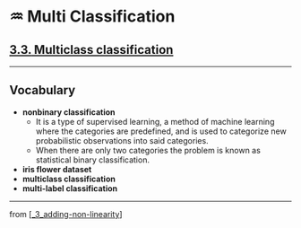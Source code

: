 # ♒️ Multi Classification

## [**3.3.** Multiclass classification](https://livebook.manning.com/book/deep-learning-with-javascript/chapter-3/192)

---

## **Vocabulary**

- **nonbinary classification**
  - It is a type of supervised learning, a method of machine learning where the categories are predefined, and is used to categorize new probabilistic observations into said categories.
  - When there are only two categories the problem is known as statistical binary classification.
- **iris flower dataset**
- **multiclass classification**
- **multi-label classification**

---

from [[_3_adding-non-linearity]]

[//begin]: # "Autogenerated link references for markdown compatibility"
[_3_adding-non-linearity]: ../_3_adding-non-linearity.md "♒️ NON-LINEARITY"
[//end]: # "Autogenerated link references"
